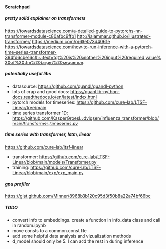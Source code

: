 #### Scratchpad

##### pretty solid explainer on transformers
https://towardsdatascience.com/a-detailed-guide-to-pytorchs-nn-transformer-module-c80afbc9ffb1
http://jalammar.github.io/illustrated-transformer/
https://medium.com/p/69e073d4061e
https://towardsdatascience.com/how-to-run-inference-with-a-pytorch-time-series-transformer-394fd6cbe16c#:~:text=tgt%20is%20another%20input%20required,value%20of%20the%20target%20sequence.

##### potentially useful libs
- datasource: https://github.com/quandl/quandl-python
- lots of crap and good docs: https://quantlib-python-docs.readthedocs.io/en/latest/index.html
- pytorch models for timeseries: https://github.com/cure-lab/LTSF-Linear/tree/main
- time series transformer 1D: https://github.com/KasperGroesLudvigsen/influenza_transformer/blob/main/transformer_timeseries.py

##### time series with transformer, lstm, linear
https://github.com/cure-lab/ltsf-linear
- transformer: https://github.com/cure-lab/LTSF-Linear/blob/main/models/Transformer.py
- training: https://github.com/cure-lab/LTSF-Linear/blob/main/exp/exp_main.py

##### gpu profiler
https://gist.github.com/MInner/8968b3b120c95d3f50b8a22a74bf66bc

##### TODO
- convert info to embeddings. create a function in info_data class and call in random.ipynb
- move consts to a common.const file
- add some helpful data analysis and vizualization methods
- d_model should only be 5. I can add the rest in during inference
